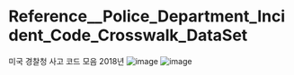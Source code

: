 # Reference__Police_Department_Incident_Code_Crosswalk_DataSet
미국 경찰청 사고 코드 모음 2018년
![image](https://user-images.githubusercontent.com/104509385/165535937-6412ea2d-5b4a-44a8-9fd4-79b148bd55d0.png)
![image](https://user-images.githubusercontent.com/104509385/165536260-76bf3fac-db41-4ffa-aa00-28671bdca424.png)
